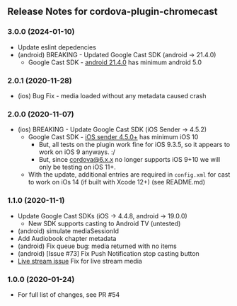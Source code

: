 <!--
#
# Licensed to the Apache Software Foundation (ASF) under one
# or more contributor license agreements.  See the NOTICE file
# distributed with this work for additional information
# regarding copyright ownership.  The ASF licenses this file
# to you under the Apache License, Version 2.0 (the
# "License"); you may not use this file except in compliance
# with the License.  You may obtain a copy of the License at
#
# http://www.apache.org/licenses/LICENSE-2.0
#
# Unless required by applicable law or agreed to in writing,
# software distributed under the License is distributed on an
# "AS IS" BASIS, WITHOUT WARRANTIES OR CONDITIONS OF ANY
#  KIND, either express or implied.  See the License for the
# specific language governing permissions and limitations
# under the License.
#
-->
## Release Notes for cordova-plugin-chromecast

### 3.0.0 (2024-01-10)

* Update eslint depedencies
* (android) BREAKING - Updated Google Cast SDK (android -> 21.4.0)
    * Google Cast SDK - [android 21.4.0](https://developers.google.com/cast/docs/release-notes#december-10-2020) has minimum android 5.0

### 2.0.1 (2020-11-28)

* (ios) Bug Fix - media loaded without any metadata caused crash

### 2.0.0 (2020-11-07)

* (ios) BREAKING - Update Google Cast SDK (iOS Sender -> 4.5.2)
    * Google Cast SDK - [iOS sender 4.5.0+](https://developers.google.com/cast/docs/release-notes#september-14,-2020) has minimum iOS 10
        * But, all tests on the plugin work fine for iOS 9.3.5, so it appears to work on iOS 9 anyways. :/ 
        * But, since cordova@6.x.x no longer supports iOS 9+10 we will only be testing on iOS 11+.
    * With the update, additional entries are required in `config.xml` for cast to work on iOs 14 (if built with Xcode 12+) (see README.md)

### 1.1.0 (2020-11-1)

* Update Google Cast SDKs (iOS -> 4.4.8, android -> 19.0.0)
    * New SDK supports casting to Android TV (untested)
* (android) simulate mediaSessionId
* Add Audiobook chapter metadata
* (android) Fix queue bug: media returned with no items
* (android) [Issue #73] Fix Push Notification stop casting button
* [Live stream issue](https://github.com/miloproductionsinc/cordova-plugin-chromecast/issues/11) Fix for live stream media

### 1.0.0 (2020-01-24)

* For full list of changes, see PR #54 
